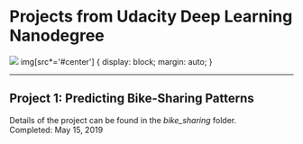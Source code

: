 # Projects from Udacity Deep Learning Nanodegree
![](machu_picchu_van_gogh.png#center)
img[src*='#center'] {
    display: block;
    margin: auto;
}
- - - -
## Project 1: Predicting Bike-Sharing Patterns  
Details of the project can be found in the *bike_sharing* folder.  
Completed: May 15, 2019
